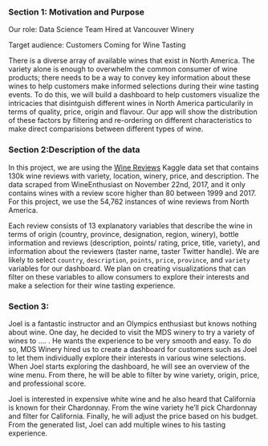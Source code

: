 ### Section 1: Motivation and Purpose

Our role: Data Science Team Hired at Vancouver Winery

Target audience: Customers Coming for Wine Tasting

There is a diverse array of available wines that exist in North America. The variety alone is enough to overwhelm the common consumer of wine products; there needs to be a way to convey key information about these wines to help customers make informed selections during their wine tasting events. To do this, we will build a dashboard to help customers visualize the intricacies that disintguish different wines in North America particularily in terms of quality, price, origin and flavour. Our app will show the distribution of these factors by filtering and re-ordering on different characteristics to make direct comparisions between different types of wine. 

### Section 2:Description of the data

In this project, we are using the [Wine Reviews](https://www.kaggle.com/zynicide/wine-reviews) Kaggle data set that contains 130k wine reviews with variety, location, winery, price, and description. The data scraped from WineEnthusiast on November 22nd, 2017, and it only contains wines with a review score higher than 80 between 1999 and 2017. For this project, we use the 54,762 instances of wine reviews from North America. 

Each review consists of 13 explanatory variables that describe the wine in terms of origin (country, province, designation, region, winery), bottle information and reviews (description, points/ rating, price, title, variety), and information about the reviewers (taster name, taster Twitter handle). We are likely to select `country`, `description`, `points`,  `price`, `province`, and `variety` variables for our dashboard. We plan on creating visualizations that can filter on these variables to allow consumers to explore their interests and make a selection for their wine tasting experience.

### Section 3: 

Joel is a fantastic instructor and an Olympics enthusiast but knows nothing about wine. One day, he decided to visit the MDS winery to try a variety of wines to ….
. 
He wants the experience to be very smooth and easy. To do so, MDS Winery hired us to create a dashboard for customers such as Joel to let them individually explore their interests in various wine selections. When Joel starts exploring the dashboard, he will see an overview of the wine menu. From there, he will be able to filter by wine variety, origin, price, and professional score. 

Joel is interested in expensive white wine and he also heard that California is known for their Chardonnay. From the wine variety he’ll pick Chardonnay and filter for California. Finally, he will adjust the price based on his budget. From the generated list, Joel can add multiple wines to his tasting experience.
